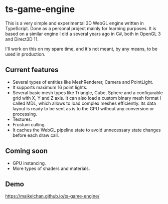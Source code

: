 # ts-game-engine

This is a very simple and experimental 3D WebGL engine written in TypeScript. Done as a personal project mainly for learning purposes. It is based on a similar engine I did a several years ago in C#, both in OpenGL 3 and Direct3D 11.

I'll work on this on my spare time, and it's not meant, by any means, to be used in production. 

## Current features

- Several types of entities like MeshRenderer, Camera and PointLight.
- It supports maximum 16 point lights.
- Several basic mesh types like Triangle, Cube, Sphere and a configurable grid with X, Y and Z axis. It can also load a custom binary mesh format I called MDL, which allows to load complex meshes efficiently. Its data layout is ready to be sent as is to the GPU without any conversion or processing.
- Textures.
- Frustum culling.
- It caches the WebGL pipeline state to avoid unnecessary state changes before each draw call.

## Coming soon

- GPU instancing.
- More types of shaders and materials.

## Demo

https://maikelchan.github.io/ts-game-engine/